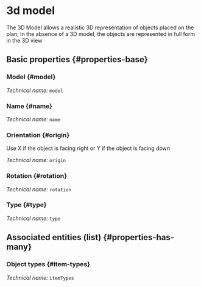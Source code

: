 # 3d model
<!--- THIS FILE IS GENERATED PLEASE DO NOT EDIT IT DIRECTLY --->

The 3D Model allows a realistic 3D representation of objects placed on the plan; In the absence of a 3D model, the objects are represented in full form in the 3D view

## Basic properties {#properties-base}

### Model {#model}



*Technical name:* ```model```

### Name {#name}



*Technical name:* ```name```

### Orientation {#origin}

Use X if the object is facing right or Y if the object is facing down

*Technical name:* ```origin```

### Rotation {#rotation}



*Technical name:* ```rotation```

### Type {#type}



*Technical name:* ```type```




## Associated entities (list) {#properties-has-many}

### Object types {#item-types}



*Technical name:* ```itemTypes```




